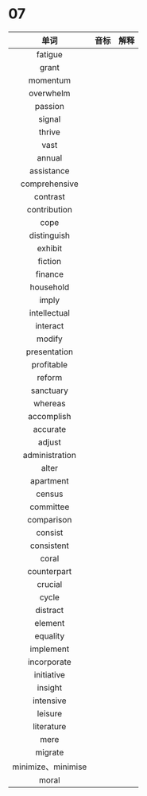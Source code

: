 # 07

|        单词        | 音标 | 解释 |
| :----------------: | :--: | :--: |
|      fatigue       |      |      |
|       grant        |      |      |
|      momentum      |      |      |
|     overwhelm      |      |      |
|      passion       |      |      |
|       signal       |      |      |
|       thrive       |      |      |
|        vast        |      |      |
|       annual       |      |      |
|     assistance     |      |      |
|   comprehensive    |      |      |
|      contrast      |      |      |
|    contribution    |      |      |
|        cope        |      |      |
|    distinguish     |      |      |
|      exhibit       |      |      |
|      fiction       |      |      |
|      finance       |      |      |
|     household      |      |      |
|       imply        |      |      |
|    intellectual    |      |      |
|      interact      |      |      |
|       modify       |      |      |
|    presentation    |      |      |
|     profitable     |      |      |
|       reform       |      |      |
|     sanctuary      |      |      |
|      whereas       |      |      |
|     accomplish     |      |      |
|      accurate      |      |      |
|       adjust       |      |      |
|   administration   |      |      |
|       alter        |      |      |
|     apartment      |      |      |
|       census       |      |      |
|     committee      |      |      |
|     comparison     |      |      |
|      consist       |      |      |
|     consistent     |      |      |
|       coral        |      |      |
|    counterpart     |      |      |
|      crucial       |      |      |
|       cycle        |      |      |
|      distract      |      |      |
|      element       |      |      |
|      equality      |      |      |
|     implement      |      |      |
|    incorporate     |      |      |
|     initiative     |      |      |
|      insight       |      |      |
|     intensive      |      |      |
|      leisure       |      |      |
|     literature     |      |      |
|        mere        |      |      |
|      migrate       |      |      |
| minimize、minimise |      |      |
|       moral        |      |      |